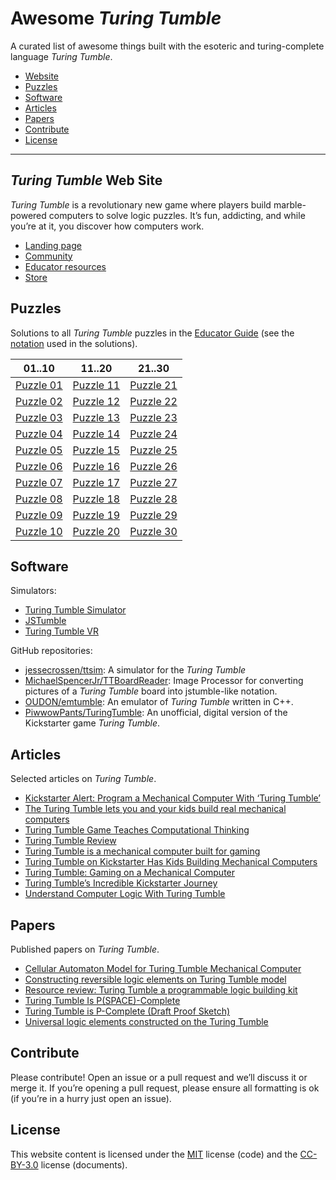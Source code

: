 # Awesome _Turing Tumble_

A curated list of awesome things built with the esoteric and
turing-complete language _Turing Tumble_.

* [Website](#turing-tumble-web-site)
* [Puzzles](#puzzles)
* [Software](#software)
* [Articles](#articles)
* [Papers](#papers)
* [Contribute](#contribute)
* [License](#license)

------------------------------------------------------------------------

## _Turing Tumble_ Web Site

_Turing Tumble_ is a revolutionary new game where players build marble-powered
computers to solve logic puzzles. It’s fun, addicting, and while you’re at it,
you discover how computers work.

* [Landing page](https://www.turingtumble.com/)
* [Community](https://community.turingtumble.com/)
* [Educator resources](https://edu.turingtumble.com/)
* [Store](https://store.turingtumble.com/)

## Puzzles

Solutions to all _Turing Tumble_ puzzles in the [Educator Guide](text/EducatorGuide.md)
(see the [notation](text/LEGEND.md) used in the solutions).

| 01..10                      | 11..20                      | 21..30                      |
|-----------------------------|-----------------------------|-----------------------------|
|[Puzzle 01](text/puzzle01.md)|[Puzzle 11](text/puzzle11.md)|[Puzzle 21](text/puzzle21.md)|
|[Puzzle 02](text/puzzle02.md)|[Puzzle 12](text/puzzle12.md)|[Puzzle 22](text/puzzle22.md)|
|[Puzzle 03](text/puzzle03.md)|[Puzzle 13](text/puzzle13.md)|[Puzzle 23](text/puzzle23.md)|
|[Puzzle 04](text/puzzle04.md)|[Puzzle 14](text/puzzle14.md)|[Puzzle 24](text/puzzle24.md)|
|[Puzzle 05](text/puzzle05.md)|[Puzzle 15](text/puzzle15.md)|[Puzzle 25](text/puzzle25.md)|
|[Puzzle 06](text/puzzle06.md)|[Puzzle 16](text/puzzle16.md)|[Puzzle 26](text/puzzle26.md)|
|[Puzzle 07](text/puzzle07.md)|[Puzzle 17](text/puzzle17.md)|[Puzzle 27](text/puzzle27.md)|
|[Puzzle 08](text/puzzle08.md)|[Puzzle 18](text/puzzle18.md)|[Puzzle 28](text/puzzle28.md)|
|[Puzzle 09](text/puzzle09.md)|[Puzzle 19](text/puzzle19.md)|[Puzzle 29](text/puzzle29.md)|
|[Puzzle 10](text/puzzle10.md)|[Puzzle 20](text/puzzle20.md)|[Puzzle 30](text/puzzle30.md)|

## Software

Simulators:

* [Turing Tumble Simulator](https://jessecrossen.github.io/ttsim/)
* [JSTumble](https://www.lodev.org/jstumble/)
* [Turing Tumble VR](https://store.steampowered.com/app/898440/Turing_Tumble_VR/)

GitHub repositories:

* [jessecrossen/ttsim](https://github.com/jessecrossen/ttsim): A simulator for the _Turing Tumble_
* [MichaelSpencerJr/TTBoardReader](https://github.com/MichaelSpencerJr/TTBoardReader): Image Processor for converting pictures of a _Turing Tumble_ board into jstumble-like notation.
* [OUDON/emtumble](https://github.com/OUDON/emtumble): An emulator of _Turing Tumble_ written in C++.
* [PiwwowPants/TuringTumble](https://github.com/PiwwowPants/TuringTumble): An unofficial, digital version of the Kickstarter game _Turing Tumble_.

## Articles

Selected articles on _Turing Tumble_.

* [Kickstarter Alert: Program a Mechanical Computer With ‘Turing Tumble’](https://geekdad.com/2017/05/kickstarter-alert-turing-tumble/)
* [The Turing Tumble lets you and your kids build real mechanical computers](https://techcrunch.com/2017/05/30/the-turing-tumble-lets-you-and-your-kids-build-real-mechanical-computers/)
* [Turing Tumble Game Teaches Computational Thinking](https://www.bethel.edu/news/articles/2017/june/turing-tumble)
* [Turing Tumble Review](https://tbgd.blog/2019/01/13/turing-tumble/)
* [Turing Tumble is a mechanical computer built for gaming](https://www.popularmechanics.co.za/stuff/turing-tumble-mechanical-computer/)
* [Turing Tumble on Kickstarter Has Kids Building Mechanical Computers](https://www.macobserver.com/news/product-news/turing-tumble-kickstarter-kids-building-mechanical-computers/)
* [Turing Tumble: Gaming on a Mechanical Computer](https://www.kickstarter.com/projects/871405126/turing-tumble-gaming-on-a-mechanical-computer)
* [Turing Tumble’s Incredible Kickstarter Journey](https://theworks.org/turing-tumbles-incredible-kickstarter-journey/)
* [Understand Computer Logic With Turing Tumble](https://www.i-programmer.info/news/150-training-a-education/10830-learn-computer-logic-with-turing-tumble-.html)

## Papers

Published papers on _Turing Tumble_.

* [Cellular Automaton Model for Turing Tumble Mechanical Computer](https://ieeexplore.ieee.org/abstract/document/8590868)
* [Constructing reversible logic elements on Turing Tumble model](http://www.automata2018.ugent.be/files/proceedings_main.pdf)
* [Resource review: Turing Tumble a programmable logic building kit](https://search.informit.com.au/documentSummary;dn=524095287395978;res=IELHSS)
* [Turing Tumble Is P(SPACE)-Complete](https://link.springer.com/chapter/10.1007/978-3-030-17402-6_23)
* [Turing Tumble is P-Complete (Draft Proof Sketch)](https://sites.ualberta.ca/~jhoover/TuringTumble/TuringTumbleIsPComplete.htm)
* [Universal logic elements constructed on the Turing Tumble](https://link.springer.com/article/10.1007/s11047-019-09760-8)

## Contribute

Please contribute! Open an issue or a pull request and we’ll discuss it or
merge it. If you’re opening a pull request, please ensure all formatting is ok
(if you’re in a hurry just open an issue).

## License

This website content is licensed under the
[MIT](https://github.com/fadado/awesome-turing-tumble/blob/master/LICENSE)
license (code) and the
[CC-BY-3.0](https://creativecommons.org/licenses/by/3.0/) license (documents).
